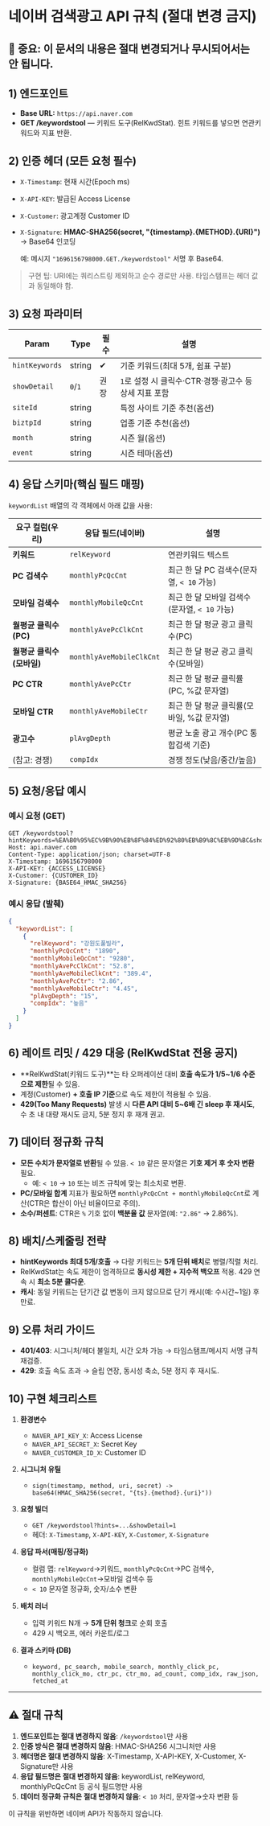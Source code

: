# 네이버 검색광고 API 규칙 (절대 변경 금지)

## 🚨 중요: 이 문서의 내용은 절대 변경되거나 무시되어서는 안 됩니다.

## 1) 엔드포인트

- **Base URL:** `https://api.naver.com`
- **GET /keywordstool** — 키워드 도구(RelKwdStat). 힌트 키워드를 넣으면 연관키워드와 지표 반환.

## 2) 인증 헤더 (모든 요청 필수)

- `X-Timestamp`: 현재 시간(Epoch ms)
- `X-API-KEY`: 발급된 Access License
- `X-Customer`: 광고계정 Customer ID
- `X-Signature`: **HMAC-SHA256(secret, "{timestamp}.{METHOD}.{URI}")** → Base64 인코딩
    
    예: 메시지 `"1696156798000.GET./keywordstool"` 서명 후 Base64.

> 구현 팁: URI에는 쿼리스트링 제외하고 순수 경로만 사용. 타임스탬프는 헤더 값과 동일해야 함.

## 3) 요청 파라미터

| Param | Type | 필수 | 설명 |
| --- | --- | --- | --- |
| `hintKeywords` | string | ✔ | 기준 키워드(최대 5개, 쉼표 구분) |
| `showDetail` | `0`/`1` | 권장 | `1`로 설정 시 클릭수·CTR·경쟁·광고수 등 상세 지표 포함 |
| `siteId` | string |  | 특정 사이트 기준 추천(옵션) |
| `biztpId` | string |  | 업종 기준 추천(옵션) |
| `month` | string |  | 시즌 월(옵션) |
| `event` | string |  | 시즌 테마(옵션) |

## 4) 응답 스키마(핵심 필드 매핑)

`keywordList` 배열의 각 객체에서 아래 값을 사용:

| 요구 컬럼(우리) | 응답 필드(네이버) | 설명 |
| --- | --- | --- |
| **키워드** | `relKeyword` | 연관키워드 텍스트 |
| **PC 검색수** | `monthlyPcQcCnt` | 최근 한 달 PC 검색수(문자열, `< 10` 가능) |
| **모바일 검색수** | `monthlyMobileQcCnt` | 최근 한 달 모바일 검색수(문자열, `< 10` 가능) |
| **월평균 클릭수(PC)** | `monthlyAvePcClkCnt` | 최근 한 달 평균 광고 클릭수(PC) |
| **월평균 클릭수(모바일)** | `monthlyAveMobileClkCnt` | 최근 한 달 평균 광고 클릭수(모바일) |
| **PC CTR** | `monthlyAvePcCtr` | 최근 한 달 평균 클릭률(PC, %값 문자열) |
| **모바일 CTR** | `monthlyAveMobileCtr` | 최근 한 달 평균 클릭률(모바일, %값 문자열) |
| **광고수** | `plAvgDepth` | 평균 노출 광고 개수(PC 통합검색 기준) |
| (참고: 경쟁) | `compIdx` | 경쟁 정도(낮음/중간/높음) |

## 5) 요청/응답 예시

### 예시 요청 (GET)

```
GET /keywordstool?hintKeywords=%EA%B0%95%EC%9B%90%EB%8F%84%ED%92%80%EB%B9%8C%EB%9D%BC&showDetail=1
Host: api.naver.com
Content-Type: application/json; charset=UTF-8
X-Timestamp: 1696156798000
X-API-KEY: {ACCESS_LICENSE}
X-Customer: {CUSTOMER_ID}
X-Signature: {BASE64_HMAC_SHA256}
```

### 예시 응답 (발췌)

```json
{
  "keywordList": [
    {
      "relKeyword": "강원도풀빌라",
      "monthlyPcQcCnt": "1890",
      "monthlyMobileQcCnt": "9280",
      "monthlyAvePcClkCnt": "52.8",
      "monthlyAveMobileClkCnt": "389.4",
      "monthlyAvePcCtr": "2.86",
      "monthlyAveMobileCtr": "4.45",
      "plAvgDepth": "15",
      "compIdx": "높음"
    }
  ]
}
```

## 6) 레이트 리밋 / 429 대응 (RelKwdStat 전용 공지)

- **RelKwdStat(키워드 도구)**는 타 오퍼레이션 대비 **호출 속도가 1/5~1/6 수준으로 제한**될 수 있음.
- 계정(Customer) **+ 호출 IP 기준**으로 속도 제한이 적용될 수 있음.
- **429(Too Many Requests)** 발생 시 **다른 API 대비 5~6배 긴 sleep 후 재시도**, 수 초 내 대량 재시도 금지, 5분 정지 후 재개 권고.

## 7) 데이터 정규화 규칙

- **모든 수치가 문자열로 반환**될 수 있음. `< 10` 같은 문자열은 **기호 제거 후 숫자 변환** 필요.
    - 예: `< 10` → `10` 또는 비즈 규칙에 맞는 최소치로 변환.
- **PC/모바일 합계** 지표가 필요하면 `monthlyPcQcCnt + monthlyMobileQcCnt`로 계산(CTR은 합산이 아닌 비율이므로 주의).
- **소수/퍼센트**: CTR은 `%` 기호 없이 **백분율 값** 문자열(예: `"2.86"` → 2.86%).

## 8) 배치/스케줄링 전략

- **hintKeywords 최대 5개/호출** → 다량 키워드는 **5개 단위 배치**로 병렬/직렬 처리.
- RelKwdStat는 속도 제한이 엄격하므로 **동시성 제한 + 지수적 백오프** 적용. 429 연속 시 **최소 5분 쿨다운**.
- **캐시**: 동일 키워드는 단기간 값 변동이 크지 않으므로 단기 캐시(예: 수시간~1일) 후 만료.

## 9) 오류 처리 가이드

- **401/403**: 시그니처/헤더 불일치, 시간 오차 가능 → 타임스탬프/메시지 서명 규칙 재검증.
- **429**: 호출 속도 초과 → 슬립 연장, 동시성 축소, 5분 정지 후 재시도.

## 10) 구현 체크리스트

1. **환경변수**
   - `NAVER_API_KEY_X`: Access License
   - `NAVER_API_SECRET_X`: Secret Key
   - `NAVER_CUSTOMER_ID_X`: Customer ID

2. **시그니처 유틸**
   - `sign(timestamp, method, uri, secret) -> base64(HMAC_SHA256(secret, "{ts}.{method}.{uri}"))`

3. **요청 빌더**
   - `GET /keywordstool?hints=...&showDetail=1`
   - 헤더: `X-Timestamp`, `X-API-KEY`, `X-Customer`, `X-Signature`

4. **응답 파서(매핑/정규화)**
   - 컬럼 맵: `relKeyword`→키워드, `monthlyPcQcCnt`→PC 검색수, `monthlyMobileQcCnt`→모바일 검색수 등
   - `< 10` 문자열 정규화, 숫자/소수 변환

5. **배치 러너**
   - 입력 키워드 N개 → **5개 단위 청크**로 순회 호출
   - 429 시 백오프, 에러 카운트/로그

6. **결과 스키마 (DB)**
   - `keyword, pc_search, mobile_search, monthly_click_pc, monthly_click_mo, ctr_pc, ctr_mo, ad_count, comp_idx, raw_json, fetched_at`

---

## ⚠️ 절대 규칙

1. **엔드포인트는 절대 변경하지 않음**: `/keywordstool`만 사용
2. **인증 방식은 절대 변경하지 않음**: HMAC-SHA256 시그니처만 사용
3. **헤더명은 절대 변경하지 않음**: X-Timestamp, X-API-KEY, X-Customer, X-Signature만 사용
4. **응답 필드명은 절대 변경하지 않음**: keywordList, relKeyword, monthlyPcQcCnt 등 공식 필드명만 사용
5. **데이터 정규화 규칙은 절대 변경하지 않음**: `< 10` 처리, 문자열→숫자 변환 등

이 규칙을 위반하면 네이버 API가 작동하지 않습니다.
